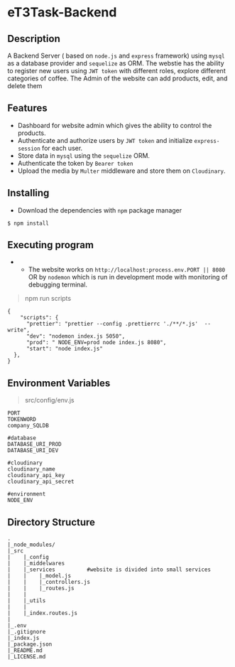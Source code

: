 # eT3Task-Backend

## Description
A Backend Server ( based on `node.js` and `express` framework) using `mysql` as a database provider and `sequelize` as ORM.
The webstie  has the ability to register new users using `JWT token` with different roles, explore different categories of coffee. The Admin of the website can add products, edit, and delete them


## Features
* Dashboard for website admin which gives the ability to control the products.
* Authenticate and authorize users by `JWT token` and initialize `express-session` for each user.
* Store data in `mysql` using the `sequelize` ORM.
* Authenticate the token by `Bearer token`
* Upload the media by `Multer` middleware and store them on `Cloudinary`.

## Installing

* Download the dependencies with `npm` package manager
```
$ npm install
```
## Executing program
* * The website works on `http://localhost:process.env.PORT || 8080` OR by `nodemon` which is run in development mode with monitoring of debugging terminal.

>npm run scripts
```
{
    "scripts": {
      "prettier": "prettier --config .prettierrc './**/*.js'  --write",
      "dev": "nodemon index.js 5050",
      "prod": " NODE_ENV=prod node index.js 8080",
      "start": "node index.js"
  },
}
```
## Environment Variables 
> src/config/env.js
```
PORT
TOKENWORD
company_SQLDB

#database
DATABASE_URI_PROD
DATABASE_URI_DEV

#cloudinary
cloudinary_name
cloudinary_api_key
cloudinary_api_secret

#environment
NODE_ENV

```

## Directory Structure

```
.
|_node_modules/
|_src
|    |_config
|    |_middelwares
|    |_services          #website is divided into small services
|    |    |_model.js
|    |    |_controllers.js            
|    |    |_routes.js
|    |    
|    |_utils
|    |
|    |_index.routes.js
|
|_.env
|_.gitignore
|_index.js
|_package.json
|_README.md
|_LICENSE.md
```

